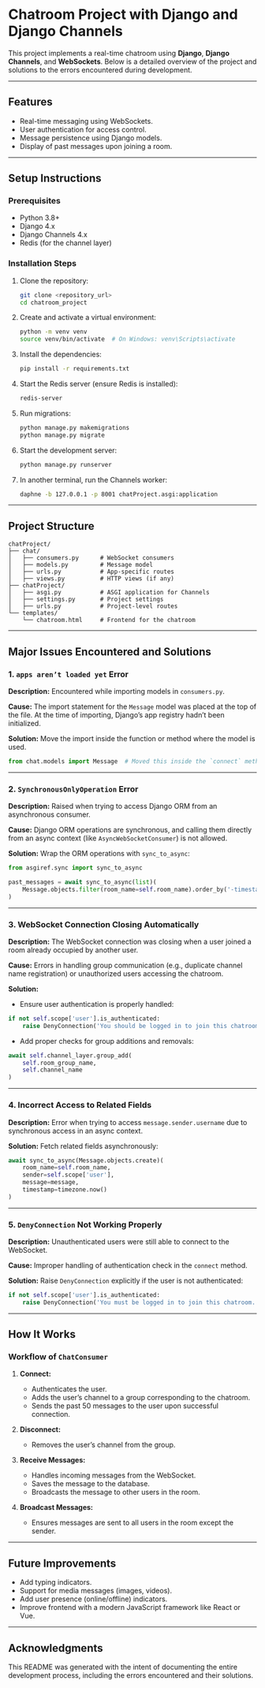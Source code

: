 # Chatroom Project with Django and Django Channels

This project implements a real-time chatroom using **Django**, **Django Channels**, and **WebSockets**. Below is a detailed overview of the project and solutions to the errors encountered during development.

---

## **Features**
- Real-time messaging using WebSockets.
- User authentication for access control.
- Message persistence using Django models.
- Display of past messages upon joining a room.

---

## **Setup Instructions**

### Prerequisites
- Python 3.8+
- Django 4.x
- Django Channels 4.x
- Redis (for the channel layer)

### Installation Steps
1. Clone the repository:
   ```bash
   git clone <repository_url>
   cd chatroom_project
   ```

2. Create and activate a virtual environment:
   ```bash
   python -m venv venv
   source venv/bin/activate  # On Windows: venv\Scripts\activate
   ```

3. Install the dependencies:
   ```bash
   pip install -r requirements.txt
   ```

4. Start the Redis server (ensure Redis is installed):
   ```bash
   redis-server
   ```

5. Run migrations:
   ```bash
   python manage.py makemigrations
   python manage.py migrate
   ```

6. Start the development server:
   ```bash
   python manage.py runserver
   ```

7. In another terminal, run the Channels worker:
   ```bash
   daphne -b 127.0.0.1 -p 8001 chatProject.asgi:application
   ```

---

## **Project Structure**
```
chatProject/
├── chat/
│   ├── consumers.py      # WebSocket consumers
│   ├── models.py         # Message model
│   ├── urls.py           # App-specific routes
│   ├── views.py          # HTTP views (if any)
├── chatProject/
│   ├── asgi.py           # ASGI application for Channels
│   ├── settings.py       # Project settings
│   ├── urls.py           # Project-level routes
└── templates/
    └── chatroom.html     # Frontend for the chatroom
```

---

## **Major Issues Encountered and Solutions**

### **1. `apps aren’t loaded yet` Error**
**Description:** 
Encountered while importing models in `consumers.py`.

**Cause:**
The import statement for the `Message` model was placed at the top of the file. At the time of importing, Django’s app registry hadn’t been initialized.

**Solution:**
Move the import inside the function or method where the model is used.

```python
from chat.models import Message  # Moved this inside the `connect` method.
```

---

### **2. `SynchronousOnlyOperation` Error**
**Description:**
Raised when trying to access Django ORM from an asynchronous consumer.

**Cause:**
Django ORM operations are synchronous, and calling them directly from an async context (like `AsyncWebSocketConsumer`) is not allowed.

**Solution:**
Wrap the ORM operations with `sync_to_async`:

```python
from asgiref.sync import sync_to_async

past_messages = await sync_to_async(list)(
    Message.objects.filter(room_name=self.room_name).order_by('-timestamp')[:50]
)
```

---

### **3. WebSocket Connection Closing Automatically**
**Description:**
The WebSocket connection was closing when a user joined a room already occupied by another user.

**Cause:**
Errors in handling group communication (e.g., duplicate channel name registration) or unauthorized users accessing the chatroom.

**Solution:**
- Ensure user authentication is properly handled:

```python
if not self.scope['user'].is_authenticated:
    raise DenyConnection('You should be logged in to join this chatroom.')
```
- Add proper checks for group additions and removals:

```python
await self.channel_layer.group_add(
    self.room_group_name,
    self.channel_name
)
```

---

### **4. Incorrect Access to Related Fields**
**Description:**
Error when trying to access `message.sender.username` due to synchronous access in an async context.

**Solution:**
Fetch related fields asynchronously:

```python
await sync_to_async(Message.objects.create)(
    room_name=self.room_name,
    sender=self.scope['user'],
    message=message,
    timestamp=timezone.now()
)
```

---

### **5. `DenyConnection` Not Working Properly**
**Description:**
Unauthenticated users were still able to connect to the WebSocket.

**Cause:**
Improper handling of authentication check in the `connect` method.

**Solution:**
Raise `DenyConnection` explicitly if the user is not authenticated:

```python
if not self.scope['user'].is_authenticated:
    raise DenyConnection('You must be logged in to join this chatroom.')
```

---

## **How It Works**

### **Workflow of `ChatConsumer`**
1. **Connect:**
   - Authenticates the user.
   - Adds the user’s channel to a group corresponding to the chatroom.
   - Sends the past 50 messages to the user upon successful connection.

2. **Disconnect:**
   - Removes the user’s channel from the group.

3. **Receive Messages:**
   - Handles incoming messages from the WebSocket.
   - Saves the message to the database.
   - Broadcasts the message to other users in the room.

4. **Broadcast Messages:**
   - Ensures messages are sent to all users in the room except the sender.

---

## **Future Improvements**
- Add typing indicators.
- Support for media messages (images, videos).
- Add user presence (online/offline) indicators.
- Improve frontend with a modern JavaScript framework like React or Vue.

---

## **Acknowledgments**
This README was generated with the intent of documenting the entire development process, including the errors encountered and their solutions.
